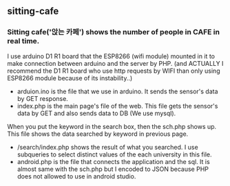 ## sitting-cafe

### Sitting cafe('앉는 카페') shows the number of people in CAFE in real time. 

I use arduino D1 R1 board that the ESP8266 (wifi module) mounted in it to make connection between arduino and the server by PHP.
(and ACTUALLY I recommend the D1 R1 board who use http requests by WIFI than only using ESP8266 module because of its instability..)

- arduion.ino is the file that we use in arduino. It sends the sensor's data by GET response.
- index.php is the main page's file of the web. This file gets the sensor's data by GET and also sends data to DB (We use mysql).

When you put the keyword in the search box, then the sch.php shows up. This file shows the data searched by keyword in previous page.
- /search/index.php shows the result of what you searched. I use subqueries to select distinct values of the each university in this file.
- android.php is the file that connects the application and the sql. It is almost same with the sch.php but I encoded to JSON because PHP does not allowed to use in android studio. 

